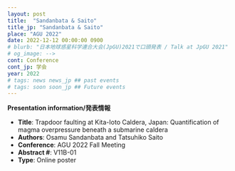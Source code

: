 ```yaml
---
layout: post
title:  "Sandanbata & Saito"
title_jp: "Sandanbata & Saito"
place: "AGU 2022"
date: 2022-12-12 00:00:00 0900
# blurb: "日本地球惑星科学連合大会(JpGU)2021で口頭発表 / Talk at JpGU 2021"
# og_image: -->
cont: Conference
cont_jp: 学会
year: 2022
# tags: news news_jp ## past events
# tags: soon soon_jp ## Future events
---
```


<!-- #### **学会発表** -->

**Presentation information/発表情報** <br>

- **Title**: Trapdoor faulting at Kita-Ioto Caldera, Japan: Quantification of magma overpressure beneath a submarine caldera
- **Authors**: Osamu Sandanbata and Tatsuhiko Saito
- **Conference**: AGU 2022 Fall Meeting
- **Abstract #**: V11B-01
- **Type**: Online poster
